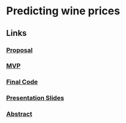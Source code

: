 # Predicting wine prices

## Links

### [Proposal](https://github.com/Elaela22/wine_prices/blob/main/project_proposal.md)

### [MVP](https://github.com/Elaela22/wine_prices/blob/main/MVP.md)

### [Final Code](https://github.com/Elaela22/wine_prices/blob/main/Wine%20Project.ipynb)

### [Presentation Slides](https://github.com/Elaela22/wine_prices/blob/main/Red%20Wine%20Prices%20(1).pdf)

### [Abstract](https://github.com/Elaela22/wine_prices/blob/main/written_description.md)
